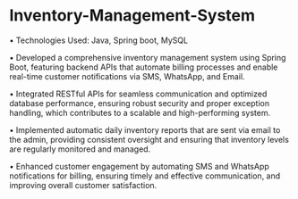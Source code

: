 # Inventory-Management-System

• Technologies Used: Java, Spring boot, MySQL

• Developed a comprehensive inventory management system using Spring Boot, featuring backend APIs that automate billing processes and enable real-time customer notifications via SMS, WhatsApp, and Email.

• Integrated RESTful APIs for seamless communication and optimized database performance, ensuring robust security and proper exception handling, which contributes to a scalable and high-performing system.

• Implemented automatic daily inventory reports that are sent via email to the admin, providing consistent oversight and ensuring that inventory levels are regularly monitored and managed.

• Enhanced customer engagement by automating SMS and WhatsApp notifications for billing, ensuring timely and effective communication, and improving overall customer satisfaction.
